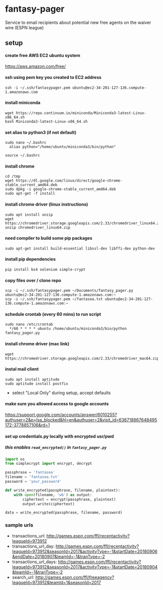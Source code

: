 # fantasy-pager
Service to email recipients about potential new free agents on the waiver wire (ESPN league)


## setup

#### create free AWS EC2 ubuntu system
https://aws.amazon.com/free/

#### ssh using pem key you created to EC2 address
```
ssh -i ~/.ssh/fantasypager.pem ubuntu@ec2-34-201-127-136.compute-1.amazonaws.com
```

#### install miniconda
```
wget https://repo.continuum.io/miniconda/Miniconda3-latest-Linux-x86_64.sh
bash Miniconda3-latest-Linux-x86_64.sh
```

#### set alias to python3 (if not default)
```
sudo nano ~/.bashrc
  alias python="/home/ubuntu/miniconda3/bin/python"
```
```
source ~/.bashrc
```

#### install chrome
```
cd /tmp
wget https://dl.google.com/linux/direct/google-chrome-stable_current_amd64.deb
sudo dpkg -i google-chrome-stable_current_amd64.deb
sudo apt-get -f install
```

#### install chrome driver (linux instructions)
```
sudo apt install unzip
wget https://chromedriver.storage.googleapis.com/2.33/chromedriver_linux64.zip
unzip chromedriver_linux64.zip
```

#### need compiler to build some pip packages
```
sudo apt-get install build-essential libssl-dev libffi-dev python-dev
```

#### install pip dependencies
```
pip install bs4 selenium simple-crypt
```

#### copy files over / clone repo
```
scp -i ~/.ssh/fantasypager.pem ~/Documents/fantasy_pager.py ubuntu@ec2-34-201-127-136.compute-1.amazonaws.com:~
scp -i ~/.ssh/fantasypager.pem ~/fantasea.txt ubuntu@ec2-34-201-127-136.compute-1.amazonaws.com:~
```

#### schedule crontab (every 60 mins) to run script
```
sudo nano /etc/crontab
  */60 * * * * ubuntu /home/ubuntu/miniconda3/bin/python fantasy_pager.py
```

#### install chrome driver (mac link)
```
wget https://chromedriver.storage.googleapis.com/2.33/chromedriver_mac64.zip
```

#### instal mail client
```
sudo apt install aptitude
sudo aptitude install postfix
```
- select "Local Only" during setup, accept defaults

#### make sure you allowed access to google accounts
https://support.google.com/accounts/answer/6010255?authuser=2&p=lsa_blocked&hl=en&authuser=2&visit_id=636718867648495172-3778857106&rd=1

#### set up credentials.py locally with encrypted usr/pwd
##### this enables `read_encrypted()` in `fantasy_pager.py`
```python
import os
from simplecrypt import encrypt, decrypt

passphrase = 'fantasea'
filename = 'fantasea.txt'
password = 'your_password'

def write_encrypted(passphrase, filename, plaintext):
    with open(filename, 'wb') as output:
        ciphertext = encrypt(passphrase, plaintext)
        output.write(ciphertext)

data = write_encrypted(passphrase, filename, password) 
```

### sample urls

- transactions_url: http://games.espn.com/ffl/recentactivity?leagueId=973912
- transactions_url_day: http://games.espn.com/ffl/recentactivity?leagueId=973912&seasonId=2017&activityType=-1&startDate=20180906&endDate=20180907&teamId=-1&tranType=-2
- transactions_url_days: http://games.espn.com/ffl/recentactivity?leagueId=973912&seasonId=2017&activityType=-1&startDate=20180904&teamId=-1&tranType=-2
- search_url: http://games.espn.com/ffl/freeagency?leagueId=973912&teamId=1&seasonId=2017
